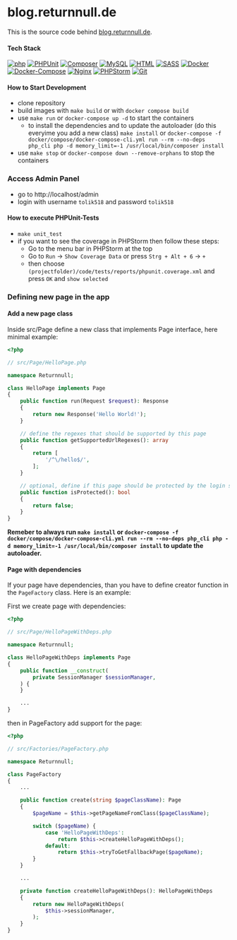 # blog.returnnull.de

This is the source code behind [blog.returnnull.de](https://blog.returnnull.de).

#### Tech Stack
[![php](code/public/img/stack/php.png)](https://www.php.net/manual/de/intro-whatis.php)
[![PHPUnit](code/public/img/stack/phpunit.png)](https://phpunit.de/)
[![Composer](code/public/img/stack/composer.png)](https://getcomposer.org/)
[![MySQL](code/public/img/stack/mysql.png)](https://dev.mysql.com/doc/refman/8.0/en/what-is-mysql.html)
[![HTML](code/public/img/stack/html.png)](https://developer.mozilla.org/de/docs/Learn/Getting_started_with_the_web/HTML_basics)
[![SASS](code/public/img/stack/sass.png)](https://sass-lang.com/)
[![Docker](code/public/img/stack/docker.png)](https://docs.docker.com/get-started/overview/)
[![Docker-Compose](code/public/img/stack/docker-compose.png)](https://docs.docker.com/compose/)
[![Nginx](code/public/img/stack/nginx.png)](https://www.nginx.com/)
[![PHPStorm](code/public/img/stack/phpstorm.png)](https://www.jetbrains.com/de-de/phpstorm/)
[![Git](code/public/img/stack/git.png)](https://git-scm.com/)


#### How to Start Development
* clone repository
* build images with `make build` or with `docker compose build` 
* use `make run` or `docker-compose up -d` to start the containers
    * to install the dependencies and to update the autoloader (do this everyime you add a new class) `make install` or `docker-compose -f docker/compose/docker-compose-cli.yml run --rm --no-deps php_cli php -d memory_limit=-1 /usr/local/bin/composer install`
* use `make stop` or `docker-compose down --remove-orphans` to stop the containers

### Access Admin Panel
* go to http://localhost/admin
* login with username `tolik518` and password `tolik518`

#### How to execute PHPUnit-Tests
* `make unit_test`
* if you want to see the coverage in PHPStorm then follow these steps:
    * Go to the menu bar in PHPStorm at the top
    * Go to `Run` -> `Show Coverage Data` or press `Strg + Alt + 6` -> `+`
    * then choose `(projectfolder)/code/tests/reports/phpunit.coverage.xml` and press `OK` and `show selected`

### Defining new page in the app

#### Add a new page class

Inside src/Page define a new class that implements Page interface, here minimal example:

```php
<?php

// src/Page/HelloPage.php

namespace Returnnull;

class HelloPage implements Page
{
    public function run(Request $request): Response
    {
        return new Response('Hello World!');
    }

    // define the regexes that should be supported by this page
    public function getSupportedUrlRegexes(): array
    {
        return [
            '/^\/hello$/',
        ];
    }

    // optional, define if this page should be protected by the login system, by default it is not protected
    public function isProtected(): bool
    {
        return false;
    }
}
```

**Remeber to always run `make install` or `docker-compose -f docker/compose/docker-compose-cli.yml run --rm --no-deps php_cli php -d memory_limit=-1 /usr/local/bin/composer install` to update the autoloader.**

#### Page with dependencies

If your page have dependencies, than you have to define creator function in the `PageFactory` class. Here is an example:

First we create page with dependencies:

```php
<?php

// src/Page/HelloPageWithDeps.php

namespace Returnnull;

class HelloPageWithDeps implements Page
{
    public function __construct(
        private SessionManager $sessionManager,
    ) {
    }

    ...
}
```

then in PageFactory add support for the page:

```php
<?php

// src/Factories/PageFactory.php

namespace Returnnull;

class PageFactory
{
    ...

    public function create(string $pageClassName): Page
    {
        $pageName = $this->getPageNameFromClass($pageClassName);

        switch ($pageName) {
            case 'HelloPageWithDeps':
                return $this->createHelloPageWithDeps();
            default:
                return $this->tryToGetFallbackPage($pageName);
        }
    }

    ...

    private function createHelloPageWithDeps(): HelloPageWithDeps
    {
        return new HelloPageWithDeps(
            $this->sessionManager,
        );
    }
}
```

<!--
    TODO: Tag-System im Admin Bereich
    TODO: Klickbare Tags -> Tag-Page/Projector
    TODO: Artikelvorschläge auf Grund von Tags

    TODO: Head Modulieren

    TODO: Analytics PLUS
    TODO: Anti-Spam gegen Spammer

    TODO: https://developers.google.com/search/docs/advanced/structured-data/article

    TODO: <link rel="alternate" type="application/rss+xml" title="RSS" href="http://blog.returnnull.de/feed.rss" />
    TODO: Sitemap
    TODO: security.txt
    TODO: _badwords.txt
    TODO: https://en.wikipedia.org/wiki/Well-known_URI lesen und umsetzten
    TODO: meta data & SEO
    TODO: Add (google) search appearance
    TODO: apple-touch-icon.png https://www.elmastudio.de/ein-apple-touch-icon-fur-die-eigene-webseite-erstellen/
                             - https://webhint.io/docs/user-guide/hints/hint-apple-touch-icons/
    TODO: Social media formatting/Link preview (FB, Twitter, Telegram)
          - https://developers.facebook.com/docs/sharing/webmasters#markup
          - https://developer.twitter.com/docs/twitter-for-websites/cards/overview/markup
-->